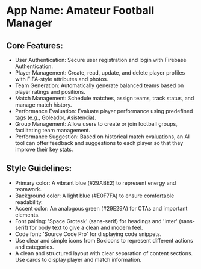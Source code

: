 # **App Name**: Amateur Football Manager

## Core Features:

- User Authentication: Secure user registration and login with Firebase Authentication.
- Player Management: Create, read, update, and delete player profiles with FIFA-style attributes and photos.
- Team Generation: Automatically generate balanced teams based on player ratings and positions.
- Match Management: Schedule matches, assign teams, track status, and manage match history.
- Performance Evaluation: Evaluate player performance using predefined tags (e.g., Goleador, Asistencia).
- Group Management: Allow users to create or join football groups, facilitating team management.
- Performance Suggestion: Based on historical match evaluations, an AI tool can offer feedback and suggestions to each player so that they improve their key stats.

## Style Guidelines:

- Primary color: A vibrant blue (#29ABE2) to represent energy and teamwork.
- Background color: A light blue (#E0F7FA) to ensure comfortable readability.
- Accent color: An analogous green (#29E29A) for CTAs and important elements.
- Font pairing: 'Space Grotesk' (sans-serif) for headings and 'Inter' (sans-serif) for body text to give a clean and modern feel. 
- Code font: 'Source Code Pro' for displaying code snippets.
- Use clear and simple icons from Boxicons to represent different actions and categories.
- A clean and structured layout with clear separation of content sections. Use cards to display player and match information.